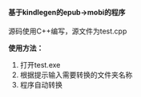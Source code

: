 #### 基于kindlegen的epub->mobi的程序

源码使用C++编写，源文件为test.cpp

**使用方法：**

1. 打开test.exe
2. 根据提示输入需要转换的文件夹名称
3. 程序自动转换

